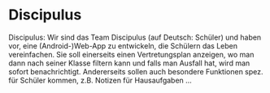 # Discipulus
Discipulus: Wir sind das Team Discipulus (auf Deutsch: Schüler) und haben vor, eine (Android-)Web-App zu entwickeln, die Schülern das Leben vereinfachen. Sie soll einerseits einen Vertretungsplan anzeigen, wo man dann nach seiner Klasse filtern kann und falls man Ausfall hat, wird man sofort benachrichtigt. Andererseits sollen auch besondere Funktionen spez. für Schüler kommen, z.B. Notizen für Hausaufgaben ...
